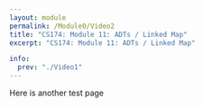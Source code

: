 ```yaml
---
layout: module
permalink: /Module0/Video2
title: "CS174: Module 11: ADTs / Linked Map"
excerpt: "CS174: Module 11: ADTs / Linked Map"

info:
  prev: "./Video1"
---
```


Here is another test page